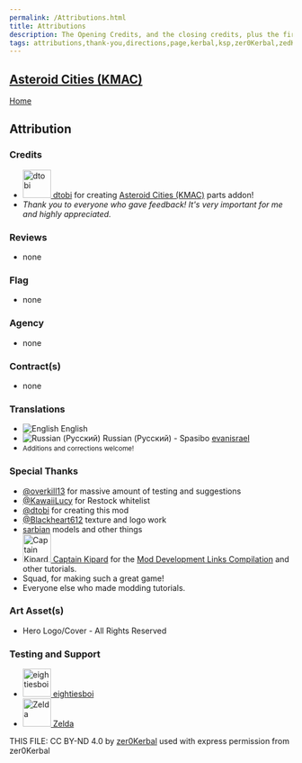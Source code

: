 ```yaml
---
permalink: /Attributions.html
title: Attributions
description: The Opening Credits, and the closing credits, plus the first of two (or is three) end credit scenes
tags: attributions,thank-you,directions,page,kerbal,ksp,zer0Kerbal,zedK
---
```

<!-- Attributions.md v1.0.2.0
Asteroid Cities (KMAC)
created: 13 Apr 2022
updated: 04 Jun 2023

TEMPLATE: Attributions.md v1.0.9.0
created: 01 Feb 2022
updated: 15 Mar 2023

THIS FILE: CC BY-ND 4.0 by zer0Kerbal -->

<script src="https://kit.fontawesome.com/0ea5493613.js" crossorigin="anonymous"></script><i class="fa fa-gear fa-spin fa-3x" style="color: firebrick"></i>

## [Asteroid Cities (KMAC)][mod]

[Home](./index.md)

## Attribution

### Credits

<ul>
  <li><a href="https://forum.kerbalspaceprogram.com/index.php?/profile/90882-*/"><img alt="dtobi" src="https://kerbal-forum-uploads.s3.us-west-2.amazonaws.com/set_resources_17/84c1e40ea0e759e3f1505eb1788ddf3c_default_photo.png" width="50px" height="50px" > dtobi</a> for creating <a href="https://www.curseforge.com/kerbal/ksp-mods/AsteroidCities" alt="Asteroid Cities (KMAC)"> Asteroid Cities (KMAC)</a> parts addon!</li>
  <li><i>Thank you to everyone who gave feedback! It's very important for me and highly appreciated.</i></li>
</ul>

### Reviews

* none

### Flag

* none

### Agency

* none

### Contract(s)

* none

### Translations

<ul>
  <li><img src="https://raw.githubusercontent.com/zer0Kerbal/zer0Kerbal/master/img/EN.png " alt="English" style="zoom:100%;" /> English</li>
  <li><img src="https://raw.githubusercontent.com/zer0Kerbal/zer0Kerbal/zed'K/img/RU.png" alt="Russian (Русский)" style="zoom:100%;" /> Russian (Русский) - Spasibo <a href="https://github.com/evanisrael" alt="evanisrael"> evanisrael</a></li>
  <li><small>Additions and corrections welcome!</small></li>
</ul>

### Special Thanks

<ul>
	<li><a href="https://forum.kerbalspaceprogram.com/index.php?/profile/173506-overkill13/">@overkill13</a> for massive amount of testing and suggestions </li>
    <li><a href="https://forum.kerbalspaceprogram.com/index.php?/profile/201212-kawaiilucy/">@KawaiiLucy</a> for Restock whitelist </li>
	<li><a href="https://forum.kerbalspaceprogram.com/index.php?/profile/102159-ndge-ndgan/">@dtobi</a> for creating this mod </li>
	<li><a href="https://forum.kerbalspaceprogram.com/index.php?/profile/42741-blackheart612/">@Blackheart612</a> texture and logo work </li>
	<li><a href="https://forum.kerbalspaceprogram.com/index.php?/profile/103696-ndrbian/">sarbian</a> models and other things </li>
  <li><a href="https://forum.kerbalspaceprogram.com/index.php?/profile/70516-captainkipard/"><img alt="Captain Kipard" src="https://kerbal-forum-uploads.s3.us-west-2.amazonaws.com/monthly_12_2015/itsame.png.3227b08e54fc9e3eaa0c6c2ad8e9ad07.thumb.png.5d3a3eb0344a23048ea58826e47b9781.png" width="50px" height="50px" > Captain Kipard</a> for the <a href="https://forum.kerbalspaceprogram.com/index.php?/topic/85372-*/"> Mod Development Links Compilation</a> and other tutorials.</li>
  <li>Squad, for making such a great game!</li>
  <li>Everyone else who made modding tutorials.</li>
</ul>

### Art Asset(s)

* Hero Logo/Cover - All Rights Reserved

### Testing and Support

<ul>
  <li><a href="https://forum.kerbalspaceprogram.com/index.php?/profile/133828-eightiesboi/"><img alt="eightiesboi" src="https://kerbal-forum-uploads.s3.us-west-2.amazonaws.com/monthly_2018_01/happy_velociraptor_dinosaur_greeting_cards-r918b99ab65894a198682f360e419773a_xvuak_8byvr_512.thumb.jpg.00c28897eef8a91ee74f6cb59a9bbb5f.jpg" width="50px" height="50px" > eightiesboi</a></li>
  <li><a href="https://forum.kerbalspaceprogram.com/index.php?/profile/66411-zelda/"><img alt="Zelda" src="https://kerbal-forum-uploads.s3.us-west-2.amazonaws.com/monthly_2019_07/LoZ_RGB_960x960.thumb.jpg.32a815400e819b11482764bdea71373c.jpg" width="50px" height="50px" > Zelda</a></li>
</ul>

THIS FILE: CC BY-ND 4.0 by [zer0Kerbal](https://github.com/zer0Kerbal)
  used with express permission from zer0Kerbal

[mod]: https://www.curseforge.com/kerbal/ksp-mods/AsteroidCities "Asteroid Cities (KMAC)"